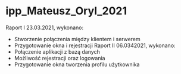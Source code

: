 # ipp_Mateusz_Oryl_2021
Raport I 23.03.2021, wykonano:
* Stworzenie połączenia między klientem i serwerem
* Przygotowanie okna i rejestracji
Raport II 06.0342021, wykonano:
* Połączenie aplikacji z bazą danych
* Możliwość rejestracji oraz logowania
* Przygotowanie okna tworzenia profilu użytkownika
